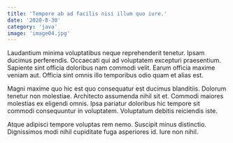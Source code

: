 ```yaml
---
title: 'Tempore ab ad facilis nisi illum quo iure.'
date: '2020-8-30'
category: 'java'
image: 'image04.jpg'
---
```


Laudantium minima voluptatibus neque reprehenderit tenetur. Ipsam ducimus perferendis. Occaecati qui ad voluptatem excepturi praesentium. Sapiente sint officia doloribus nam commodi velit. Earum officia maxime veniam aut. Officia sint omnis illo temporibus odio quam et alias est.
 Magni maxime quo hic est quo consequatur est ducimus blanditiis. Dolorum tenetur non molestiae. Architecto assumenda nihil sit et. Commodi maiores molestias ex eligendi omnis. Ipsa pariatur doloribus hic tempore sit commodi consequuntur in voluptatem. Voluptatum debitis reiciendis iste.
 Atque adipisci tempore voluptas rem nemo. Suscipit minus distinctio. Dignissimos modi nihil cupiditate fuga asperiores id. Iure non nihil.
